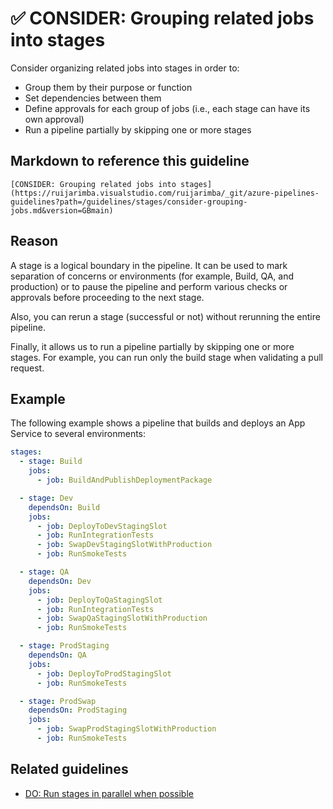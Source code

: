 # ✅ CONSIDER: Grouping related jobs into stages

Consider organizing related jobs into stages in order to:

- Group them by their purpose or function
- Set dependencies between them
- Define approvals for each group of jobs (i.e., each stage can have its own approval)
- Run a pipeline partially by skipping one or more stages

## Markdown to reference this guideline

```plaintext
[CONSIDER: Grouping related jobs into stages](https://ruijarimba.visualstudio.com/ruijarimba/_git/azure-pipelines-guidelines?path=/guidelines/stages/consider-grouping-jobs.md&version=GBmain)
```

## Reason

A stage is a logical boundary in the pipeline. It can be used to mark separation
of concerns or environments (for example, Build, QA, and production) or to pause
the pipeline and perform various checks or approvals before proceeding to the
next stage.

Also, you can rerun a stage (successful or not) without rerunning the entire pipeline.

Finally, it allows us to run a pipeline partially by skipping one or more
stages. For example, you can run only the build stage when validating a pull request.

## Example

The following example shows a pipeline that builds and deploys an App Service
to several environments:

```yaml
stages:
  - stage: Build
    jobs:
      - job: BuildAndPublishDeploymentPackage

  - stage: Dev
    dependsOn: Build
    jobs:
      - job: DeployToDevStagingSlot
      - job: RunIntegrationTests
      - job: SwapDevStagingSlotWithProduction
      - job: RunSmokeTests

  - stage: QA
    dependsOn: Dev
    jobs:
      - job: DeployToQaStagingSlot
      - job: RunIntegrationTests
      - job: SwapQaStagingSlotWithProduction
      - job: RunSmokeTests

  - stage: ProdStaging
    dependsOn: QA
    jobs:
      - job: DeployToProdStagingSlot
      - job: RunSmokeTests

  - stage: ProdSwap
    dependsOn: ProdStaging
    jobs:
      - job: SwapProdStagingSlotWithProduction
      - job: RunSmokeTests
```

## Related guidelines

- [DO: Run stages in parallel when possible](/guidelines/stages/do-parallel-stages.md)
